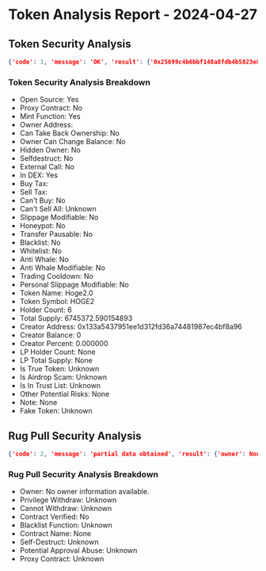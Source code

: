 # Token Analysis Report - 2024-04-27

## Token Security Analysis
```json
{'code': 1, 'message': 'OK', 'result': {'0x25699c4b6bbf148a8fdb4b5823e8d9bba44c8090': {'note': None, 'lp_total_supply': None, 'lp_holders': None, 'is_airdrop_scam': None, 'other_potential_risks': None, 'transfer_pausable': '0', 'trading_cooldown': '0', 'hidden_owner': '0', 'selfdestruct': '0', 'owner_percent': '0', 'is_whitelisted': '0', 'holder_count': '6', 'trust_list': None, 'is_honeypot': '0', 'honeypot_with_same_creator': '0', 'holders': [{'is_locked': 0, 'is_contract': 0, 'address': '0xde109ec43747481b5d0dfba330f740ccc8614e85', 'balance': '3882788.707750535', 'locked_detail': None, 'tag': '', 'percent': '0.575622570266555889'}, {'is_locked': 0, 'is_contract': 0, 'address': '0xe9a6468077c2aedee92c1267845e726e6e538b52', 'balance': '2784183.882404345', 'locked_detail': None, 'tag': '', 'percent': '0.412754647010597852'}, {'is_locked': 0, 'is_contract': 0, 'address': '0x17d6ef32eb4c201af585f531a2cb84402118a22d', 'balance': '78400', 'locked_detail': None, 'tag': '', 'percent': '0.011622782722844330'}, {'is_locked': 0, 'is_contract': 1, 'address': '0xc02e8e517df8fbc3f4cfd84b9ac76c6a2e929747', 'balance': '0.000000011', 'locked_detail': None, 'tag': 'UniswapV3', 'percent': '0.000000000000001630'}, {'is_locked': 0, 'is_contract': 1, 'address': '0x49307d775728daf1d4736ab762de0cefd035e323', 'balance': '0.000000001', 'locked_detail': None, 'tag': '', 'percent': '0.000000000000000148'}, {'is_locked': 0, 'is_contract': 1, 'address': '0x01ff6318440f7d5553a82294d78262d5f5084eff', 'balance': '0.000000001', 'locked_detail': None, 'tag': '', 'percent': '0.000000000000000148'}], 'dex': [{'name': 'UniswapV3', 'liquidity': '0.00000000', 'pair': '0xc02e8e517df8fbc3f4cfd84b9ac76c6a2e929747'}], 'is_open_source': '1', 'sell_tax': '', 'token_name': 'Hoge2.0', 'fake_token': None, 'creator_address': '0x133a5437951ee1d312fd36a74481987ec4bf8a96', 'creator_percent': '0.000000', 'is_proxy': '0', 'creator_balance': '0', 'is_in_dex': '1', 'owner_balance': '0', 'total_supply': '6745372.590154893', 'is_true_token': None, 'can_take_back_ownership': '0', 'is_blacklisted': '0', 'owner_address': '', 'slippage_modifiable': '0', 'buy_tax': '', 'external_call': '0', 'cannot_sell_all': None, 'lp_holder_count': None, 'personal_slippage_modifiable': '0', 'is_anti_whale': '0', 'is_mintable': '1', 'owner_change_balance': '0', 'cannot_buy': '0', 'anti_whale_modifiable': '0', 'token_symbol': 'HOGE2'}}}
```

### Token Security Analysis Breakdown
- Open Source: Yes
- Proxy Contract: No
- Mint Function: Yes
- Owner Address: 
- Can Take Back Ownership: No
- Owner Can Change Balance: No
- Hidden Owner: No
- Selfdestruct: No
- External Call: No
- In DEX: Yes
- Buy Tax: 
- Sell Tax: 
- Can't Buy: No
- Can't Sell All: Unknown
- Slippage Modifiable: No
- Honeypot: No
- Transfer Pausable: No
- Blacklist: No
- Whitelist: No
- Anti Whale: No
- Anti Whale Modifiable: No
- Trading Cooldown: No
- Personal Slippage Modifiable: No
- Token Name: Hoge2.0
- Token Symbol: HOGE2
- Holder Count: 6
- Total Supply: 6745372.590154893
- Creator Address: 0x133a5437951ee1d312fd36a74481987ec4bf8a96
- Creator Balance: 0
- Creator Percent: 0.000000
- LP Holder Count: None
- LP Total Supply: None
- Is True Token: Unknown
- Is Airdrop Scam: Unknown
- Is In Trust List: Unknown
- Other Potential Risks: None
- Note: None
- Fake Token: Unknown

## Rug Pull Security Analysis
```json
{'code': 2, 'message': 'partial data obtained', 'result': {'owner': None, 'privilege_withdraw': None, 'withdraw_missing': None, 'is_open_source': None, 'blacklist': None, 'contract_name': None, 'selfdestruct': None, 'is_proxy': None, 'approval_abuse': None}}
```

### Rug Pull Security Analysis Breakdown
- Owner: No owner information available.
- Privilege Withdraw: Unknown
- Cannot Withdraw: Unknown
- Contract Verified: No
- Blacklist Function: Unknown
- Contract Name: None
- Self-Destruct: Unknown
- Potential Approval Abuse: Unknown
- Proxy Contract: Unknown
